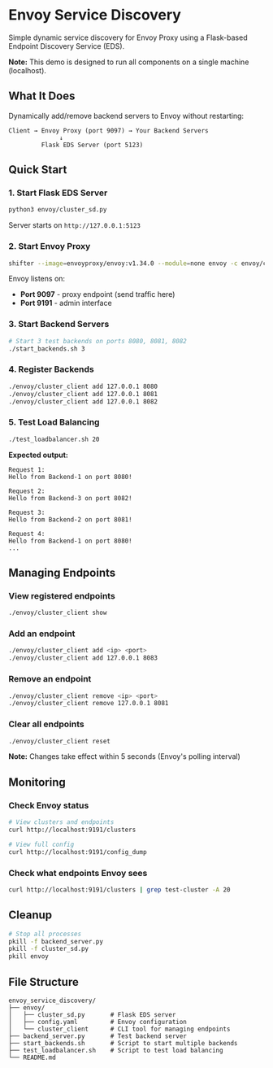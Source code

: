 # Envoy Service Discovery

Simple dynamic service discovery for Envoy Proxy using a Flask-based Endpoint Discovery Service (EDS).

**Note:** This demo is designed to run all components on a single machine (localhost).

## What It Does

Dynamically add/remove backend servers to Envoy without restarting:

```
Client → Envoy Proxy (port 9097) → Your Backend Servers
              ↓
         Flask EDS Server (port 5123)
```

## Quick Start

### 1. Start Flask EDS Server

```bash
python3 envoy/cluster_sd.py
```

Server starts on `http://127.0.0.1:5123`

### 2. Start Envoy Proxy

```bash
shifter --image=envoyproxy/envoy:v1.34.0 --module=none envoy -c envoy/config.yaml
```

Envoy listens on:
- **Port 9097** - proxy endpoint (send traffic here)
- **Port 9191** - admin interface

### 3. Start Backend Servers

```bash
# Start 3 test backends on ports 8080, 8081, 8082
./start_backends.sh 3
```

### 4. Register Backends

```bash
./envoy/cluster_client add 127.0.0.1 8080
./envoy/cluster_client add 127.0.0.1 8081
./envoy/cluster_client add 127.0.0.1 8082
```

### 5. Test Load Balancing

```bash
./test_loadbalancer.sh 20
```

**Expected output:**
```
Request 1:
Hello from Backend-1 on port 8080!

Request 2:
Hello from Backend-3 on port 8082!

Request 3:
Hello from Backend-2 on port 8081!

Request 4:
Hello from Backend-1 on port 8080!
...
```

## Managing Endpoints

### View registered endpoints
```bash
./envoy/cluster_client show
```

### Add an endpoint
```bash
./envoy/cluster_client add <ip> <port>
./envoy/cluster_client add 127.0.0.1 8083
```

### Remove an endpoint
```bash
./envoy/cluster_client remove <ip> <port>
./envoy/cluster_client remove 127.0.0.1 8081
```

### Clear all endpoints
```bash
./envoy/cluster_client reset
```

**Note:** Changes take effect within 5 seconds (Envoy's polling interval)

## Monitoring

### Check Envoy status
```bash
# View clusters and endpoints
curl http://localhost:9191/clusters

# View full config
curl http://localhost:9191/config_dump
```

### Check what endpoints Envoy sees
```bash
curl http://localhost:9191/clusters | grep test-cluster -A 20
```

## Cleanup

```bash
# Stop all processes
pkill -f backend_server.py
pkill -f cluster_sd.py
pkill envoy
```

## File Structure

```
envoy_service_discovery/
├── envoy/
│   ├── cluster_sd.py       # Flask EDS server
│   ├── config.yaml         # Envoy configuration
│   └── cluster_client      # CLI tool for managing endpoints
├── backend_server.py       # Test backend server
├── start_backends.sh       # Script to start multiple backends
├── test_loadbalancer.sh    # Script to test load balancing
└── README.md
```
